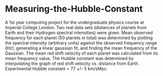 # Measuring-the-Hubble-Constant
A 1st year computing project for the undergraduate physics course at Imperial College London.
Two real data sets (distances of planets from Earth and their Hydrogen spectral intensities) were given.
Mean observed frequency for each planet (50 planets in total) was determined by plotting the spectral intensity (arbitrary units) against the observed frequency range (Hz), generating a linear gaussian fit, and finding the mean frequency of the Gaussian.
The mean red shift velocity of each planet was calculated from its mean frequency value. 
The Hubble constant was determined by interpolating the graph of red shift velocity vs. distance from Earth. 
Experimental Hubble constant = 77 +/- 5 km/sMpc. 
